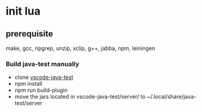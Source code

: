# init lua
## prerequisite
make, gcc, ripgrep, unzip, xclip, g++, jabba, npm, leiningen

### Build java-test manually
- clone [vscode-java-test](https://github.com/microsoft/vscode-java-test) 
- npm install
- npm run build-plugin
- move the jars located in vscode-java-test/server/ to ~/.local/share/java-test/server
